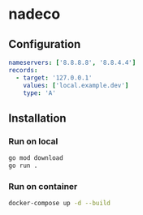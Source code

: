 # nadeco

## Configuration
```yaml
nameservers: ['8.8.8.8', '8.8.4.4']
records:
  - target: '127.0.0.1'
    values: ['local.example.dev']
    type: 'A'
```

## Installation

### Run on local
```sh
go mod download
go run .
```

### Run on container
```sh
docker-compose up -d --build
```